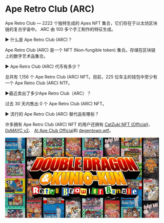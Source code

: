 # Ape Retro Club (ARC)

Ape Retro Club — 2222 个独特生成的 Apes NFT 集合，它们存在于以太坊区块链的复古宇宙中。 ARC 由 100 多个手工制作的特征生成。

▶ 什么是 Ape Retro Club (ARC)？

Ape Retro Club (ARC) 是一个 NFT (Non-fungible token) 集合。存储在区块链上的数字艺术品集合。

▶ Ape Retro Club (ARC) 代币有多少？

总共有 1,156 个 Ape Retro Club (ARC) NFT。目前，225 位车主的钱包中至少有一个 Ape Retro Club (ARC) NTF。

▶最近卖出了多少Ape Retro Club（ARC）？

过去 30 天内售出 0 个 Ape Retro Club (ARC) NFT。

▶ 流行的 Ape Retro Club (ARC) 替代品有哪些？

许多拥有 Ape Retro Club (ARC) NFT 的用户还拥有 [CatZuki NFT (Official)](https://www.nft-stats.com/collection/catzukinft)、 [0xMAYC v2](https://www.nft-stats.com/collection/0xmayc-v2)、 [AI Ape Club Official](https://www.nft-stats.com/collection/ai-ape-club-official)和 [degentown.wtf](https://www.nft-stats.com/collection/degentown)。

![微信截图_20220823100706](微信截图_20220823100706.png)


